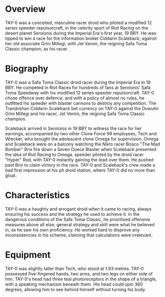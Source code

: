# Overview
TAY-0 was a conceited, masculine racer droid who piloted a modified 12 series speeder repulsorcraft, in the celerity sport of Riot Racing on the desert planet Serolonis during the Imperial Era's first year, 19 BBY.
He was tipped to win a race for the information broker Ciddarin Scaleback, against her old associate Grini Millegi, with Jet Venim, the reigning Safa Toma Classic champion, as his racer.

# Biography
TAY-0 was a Safa Toma Classic droid racer during the Imperial Era in 19 BBY.
He competed in Riot Races for hundreds of fans at Serolonis' Safa Toma Speedway with his modified 12 series speeder repulsorcraft.
TAY-0 chose offence over defence, and with a policy of almost no rules, he outfitted his speeder with blaster cannons to destroy any competition.
The Trandoshan Ciddarin Scaleback bet currency on TAY-0 against the Dowutin Grini Millegi and his racer, Jet Venim, the reigning Safa Toma Classic champion.


Scaleback arrived in Serolonis in 19 BBY to witness the race for her earnings, accompanied by two other Clone Force 99 employees, Tech and Wrecker, who brought the adolescent clone Omega for supervision.
Omega and Scaleback were on a balcony watching the Nikto racer Bosco "The Mad Bomber" Brix fire down a Seven Duece Blaster when Scaleback presented the idea of Riot Racing to Omega.
speeder piloted by the droid racer "Hyper" Rod, with TAY-0 instantly gaining the lead over them.
He pushed past Brix to claim victory in the race.
TAY-0 and Scaleback's crew made a bad first impression at his pit droid station, where TAY-0 did no more than gloat.



# Characteristics
TAY-0 was a haughty and arrogant droid when it came to racing, always ensuring his success and the strategy he used to achieve it.
In the dangerous conditions of the Safa Toma Classic, he prioritised offensive measures above all else; general strategy and skill were what he believed in, as he saw his own proficiency.
He worked hard to disprove any inconsistencies in his scheme, claiming that calculations were irrelevant.



# Equipment
TAY-0 was slightly taller than Tech, who stood at 1.93 metres.
TAY-0 possessed five-fingered hands, two arms, and two legs on either side of him.
TAY-0's head had three teal photoreceptors in the shape of a triangle, with a speaking mechanism beneath them.
His head could spin 360 degrees, allowing him to see behind himself without turning his body.